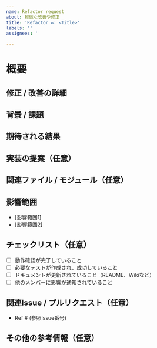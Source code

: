 ```yaml
---
name: Refactor request
about: 軽微な改善や修正
title: 'Refactor ♻️: <Title>'
labels: ''
assignees: ''

---
```


# 概要
<!-- 修正または改善したい内容の概要を記述 -->

## 修正 / 改善の詳細
<!-- 修正または改善内容の詳細を具体的に記載 -->

## 背景 / 課題
<!-- 修正や改善が必要な理由、解決したい課題について記載 -->

## 期待される結果
<!-- 修正後に期待する動作や結果について記載 -->

## 実装の提案（任意）
<!-- 修正方法についての提案があれば具体的に記載 -->

## 関連ファイル / モジュール（任意）
<!-- 修正が必要なコードのファイル名やモジュール名を記載 -->

## 影響範囲
<!-- この修正が影響する可能性のある範囲やシステムを記載 -->
- [影響範囲1]
- [影響範囲2]

## チェックリスト（任意）
<!-- 修正完了後の確認事項 -->
- [ ] 動作確認が完了していること
- [ ] 必要なテストが作成され、成功していること
- [ ] ドキュメントが更新されていること（README、Wikiなど）
- [ ] 他のメンバーに影響が通知されていること

## 関連Issue / プルリクエスト（任意）
<!-- 関連するIssueやプルリクエストがあれば記載 -->
- Ref # (参照Issue番号)

## その他の参考情報（任意）
<!-- 参考になりそうな資料やリンク、スクリーンショットなどがあれば記載 -->
